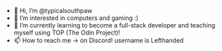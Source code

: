 - 👋 Hi, I’m @typicalsouthpaw
- 👀 I’m interested in computers and gaming :)
- 🌱 I’m currently learning to become a full-stack developer and teaching myself using TOP (The Odin Project)!
- 📫 How to reach me -> on Discord! username is Lefthanded

<!---
typicalsouthpaw/typicalsouthpaw is a ✨ special ✨ repository because its `README.md` (this file) appears on your GitHub profile.
You can click the Preview link to take a look at your changes.
--->
